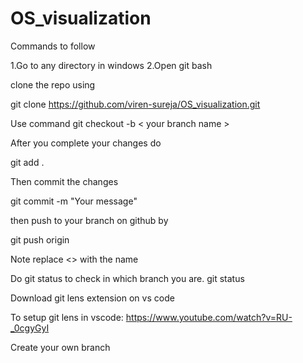 ﻿# OS_visualization
Commands to follow

1.Go to any directory in windows
2.Open git bash

clone the repo using 

git clone https://github.com/viren-sureja/OS_visualization.git

Use command 
git checkout -b < your branch name >

After you complete your changes
do

git add .

Then commit the changes

git commit -m "Your message"

then push to your branch on github by 

git push origin <Name of your branch you created in the first step>

Note replace <> with the name

Do git status to check in which branch you are. 
git status 

Download git lens extension on vs code

To setup git lens in vscode: https://www.youtube.com/watch?v=RU-_0cgyGyI

Create your own branch
